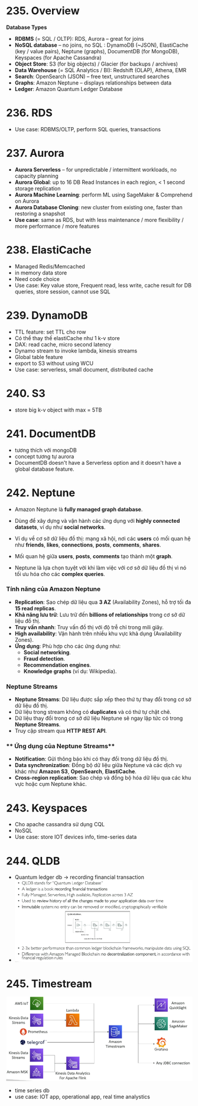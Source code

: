 # 235. Overview
**Database Types**
- **RDBMS** (= SQL / OLTP): RDS, Aurora – great for joins
- **NoSQL database** – no joins, no SQL : DynamoDB (~JSON), ElastiCache (key / value pairs), Neptune (graphs), DocumentDB (for MongoDB), Keyspaces (for Apache Cassandra)
- **Object Store**: S3 (for big objects) / Glacier (for backups / archives)
- **Data Warehouse** (= SQL Analytics / BI): Redshift (OLAP), Athena, EMR
- **Search**: OpenSearch (JSON) – free text, unstructured searches
- **Graphs**: Amazon Neptune – displays relationships between data
- **Ledger**: Amazon Quantum Ledger Database

# 236. RDS
- Use case: RDBMS/OLTP, perform SQL queries, transactions

# 237. Aurora
- **Aurora Serverless** – for unpredictable / intermittent workloads, no capacity planning
- **Aurora Global**: up to 16 DB Read Instances in each region, < 1 second storage replication
- **Aurora Machine Learning**: perform ML using SageMaker & Comprehend on Aurora
- **Aurora Database Cloning**: new cluster from existing one, faster than restoring a snapshot
- **Use case**: same as RDS, but with less maintenance / more flexibility / more performance / more features

# 238. ElastiCache
- Managed Redis/Memcached 
- in memory data store 
- Need code choice 
- Use case: Key value store, Frequent read, less write, cache result for DB queries, store session, cannot use SQL

# 239. DynamoDB
- TTL feature: set TTL cho row
- Có thể thay thế elastiCache như 1 k-v store
- DAX: read cache, micro second latency 
- Dynamo stream to invoke lambda, kinesis streams 
- Global table feature
- export to S3 without using WCU 
- Use case: serverless, small document, distributed cache 

# 240. S3 
- store big k-v object with max = 5TB

# 241. DocumentDB 
- tương thích với mongoDB 
- concept tương tự aurora
- DocumentDB doesn't have a Serverless option and it doesn't have a global database feature.

# 242. Neptune
- Amazon Neptune là **fully managed graph database**.
- Dùng để xây dựng và vận hành các ứng dụng với **highly connected datasets**, ví dụ như **social networks**.

- Ví dụ về cơ sở dữ liệu đồ thị: mạng xã hội, nơi các **users** có mối quan hệ như **friends**, **likes**, **connections**, **posts**, **comments**, **shares**.
- Mối quan hệ giữa **users**, **posts**, **comments** tạo thành một **graph**.
- Neptune là lựa chọn tuyệt vời khi làm việc với cơ sở dữ liệu đồ thị vì nó tối ưu hóa cho các **complex queries**.

### **Tính năng của Amazon Neptune**
- **Replication**: Sao chép dữ liệu qua **3 AZ** (Availability Zones), hỗ trợ tối đa **15 read replicas**.
- **Khả năng lưu trữ**: Lưu trữ đến **billions of relationships** trong cơ sở dữ liệu đồ thị.
- **Truy vấn nhanh**: Truy vấn đồ thị với độ trễ chỉ trong mili giây.
- **High availability**: Vận hành trên nhiều khu vực khả dụng (Availability Zones).
- **Ứng dụng**: Phù hợp cho các ứng dụng như:
    - **Social networking**.
    - **Fraud detection**.
    - **Recommendation engines**.
    - **Knowledge graphs** (ví dụ: Wikipedia).

### **Neptune Streams**
- **Neptune Streams**: Dữ liệu được sắp xếp theo thứ tự thay đổi trong cơ sở dữ liệu đồ thị.
- Dữ liệu trong stream không có **duplicates** và có thứ tự chặt chẽ.
- Dữ liệu thay đổi trong cơ sở dữ liệu Neptune sẽ ngay lập tức có trong **Neptune Streams**.
- Truy cập stream qua **HTTP REST API**.

### ** Ứng dụng của Neptune Streams**
- **Notification**: Gửi thông báo khi có thay đổi trong dữ liệu đồ thị.
- **Data synchronization**: Đồng bộ dữ liệu giữa Neptune và các dịch vụ khác như **Amazon S3**, **OpenSearch**, **ElastiCache**.
- **Cross-region replication**: Sao chép và đồng bộ hóa dữ liệu qua các khu vực hoặc cụm Neptune khác.

# 243. Keyspaces 
- Cho apache cassandra sử dụng CQL 
- NoSQL 
- Use case: store IOT devices info, time-series data

# 244. QLDB 
- Quantum ledger db -> recording financial transaction 
- ![2.png](image/2.png)

# 245. Timestream 
![3.png](image/3.png)
- time series db 
-  use case: IOT app, operational app, real time analystics 